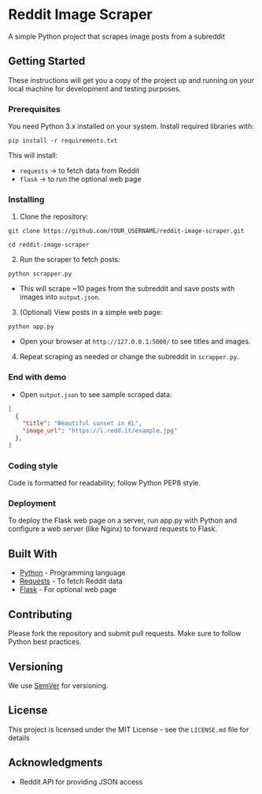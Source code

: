 # Reddit Image Scraper

A simple Python project that scrapes image posts from a subreddit

## Getting Started

These instructions will get you a copy of the project up and running on your local machine for development and testing purposes.

### Prerequisites

You need Python 3.x installed on your system. Install required libraries with:

```pip install -r requirements.txt```

This will install:  
- `requests` → to fetch data from Reddit  
- `flask` → to run the optional web page

### Installing

1. Clone the repository:

```git clone https://github.com/YOUR_USERNAME/reddit-image-scraper.git```

```cd reddit-image-scraper```

2. Run the scraper to fetch posts:

```python scrapper.py```

- This will scrape ~10 pages from the subreddit and save posts with images into `output.json`.

3. (Optional) View posts in a simple web page:

```python app.py```


- Open your browser at `http://127.0.0.1:5000/` to see titles and images.

4. Repeat scraping as needed or change the subreddit in `scrapper.py`.

### End with demo

- Open `output.json` to see sample scraped data:

```json
[
  {
    "title": "Beautiful sunset in KL",
    "image_url": "https://i.redd.it/example.jpg"
  },
]
```

### Coding style

Code is formatted for readability; follow Python PEP8 style.

### Deployment

To deploy the Flask web page on a server, run app.py with Python and configure a web server (like Nginx) to forward requests to Flask.

## Built With

* [Python](https://www.python.org/) - Programming language
* [Requests](https://docs.python-requests.org/) - To fetch Reddit data
* [Flask](https://flask.palletsprojects.com/) - For optional web page

## Contributing

Please fork the repository and submit pull requests. Make sure to follow Python best practices.

## Versioning

We use [SemVer](http://semver.org/) for versioning. 

## License

This project is licensed under the MIT License - see the ```LICENSE.md``` file for details

## Acknowledgments

* Reddit API for providing JSON access
